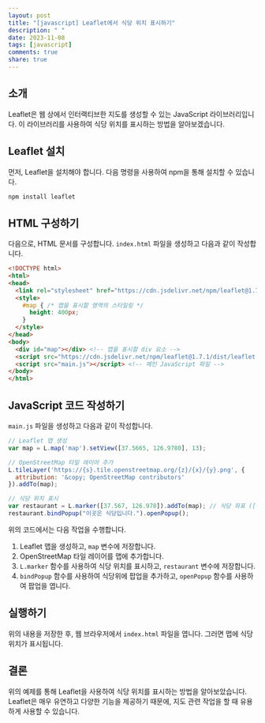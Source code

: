 ```yaml
---
layout: post
title: "[javascript] Leaflet에서 식당 위치 표시하기"
description: " "
date: 2023-11-08
tags: [javascript]
comments: true
share: true
---
```


## 소개

Leaflet은 웹 상에서 인터랙티브한 지도를 생성할 수 있는 JavaScript 라이브러리입니다. 이 라이브러리를 사용하여 식당 위치를 표시하는 방법을 알아보겠습니다.

## Leaflet 설치

먼저, Leaflet을 설치해야 합니다. 다음 명령을 사용하여 npm을 통해 설치할 수 있습니다.

```javascript
npm install leaflet
```

## HTML 구성하기

다음으로, HTML 문서를 구성합니다. `index.html` 파일을 생성하고 다음과 같이 작성합니다.

```html
<!DOCTYPE html>
<html>
<head>
  <link rel="stylesheet" href="https://cdn.jsdelivr.net/npm/leaflet@1.7.1/dist/leaflet.css" />
  <style>
    #map { /* 맵을 표시할 영역의 스타일링 */
      height: 400px;
    }
  </style>
</head>
<body>
  <div id="map"></div> <!-- 맵을 표시할 div 요소 -->
  <script src="https://cdn.jsdelivr.net/npm/leaflet@1.7.1/dist/leaflet.js"></script>
  <script src="main.js"></script> <!-- 메인 JavaScript 파일 -->
</body>
</html>
```

## JavaScript 코드 작성하기

`main.js` 파일을 생성하고 다음과 같이 작성합니다.

```javascript
// Leaflet 맵 생성
var map = L.map('map').setView([37.5665, 126.9780], 13);

// OpenStreetMap 타일 레이어 추가
L.tileLayer('https://{s}.tile.openstreetmap.org/{z}/{x}/{y}.png', {
  attribution: '&copy; OpenStreetMap contributors'
}).addTo(map);

// 식당 위치 표시
var restaurant = L.marker([37.567, 126.978]).addTo(map); // 식당 좌표 ([위도, 경도])
restaurant.bindPopup("이곳은 식당입니다.").openPopup();
```

위의 코드에서는 다음 작업을 수행합니다.

1. Leaflet 맵을 생성하고, `map` 변수에 저장합니다.
2. OpenStreetMap 타일 레이어를 맵에 추가합니다.
3. `L.marker` 함수를 사용하여 식당 위치를 표시하고, `restaurant` 변수에 저장합니다.
4. `bindPopup` 함수를 사용하여 식당위에 팝업을 추가하고, `openPopup` 함수를 사용하여 팝업을 엽니다.

## 실행하기

위의 내용을 저장한 후, 웹 브라우저에서 `index.html` 파일을 엽니다. 그러면 맵에 식당 위치가 표시됩니다.

## 결론

위의 예제를 통해 Leaflet을 사용하여 식당 위치를 표시하는 방법을 알아보았습니다. Leaflet은 매우 유연하고 다양한 기능을 제공하기 때문에, 지도 관련 작업을 할 때 유용하게 사용할 수 있습니다.